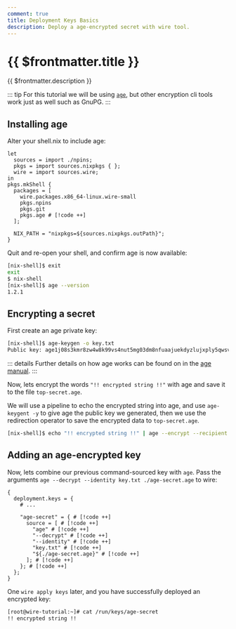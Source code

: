 ```yaml
---
comment: true
title: Deployment Keys Basics
description: Deploy a age-encrypted secret with wire tool.
---
```


# {{ $frontmatter.title }}

{{ $frontmatter.description }}

::: tip
For this tutorial we will be using [`age`](https://github.com/FiloSottile/age),
but other encryption cli tools work just as well such as GnuPG.
:::

## Installing age

Alter your shell.nix to include age:

```nix:line-numbers [shell.nix]
let
  sources = import ./npins;
  pkgs = import sources.nixpkgs { };
  wire = import sources.wire;
in
pkgs.mkShell {
  packages = [
    wire.packages.x86_64-linux.wire-small
    pkgs.npins
    pkgs.git
    pkgs.age # [!code ++]
  ];

  NIX_PATH = "nixpkgs=${sources.nixpkgs.outPath}";
}
```

Quit and re-open your shell, and confirm age is now available:

```sh
[nix-shell]$ exit
exit
$ nix-shell
[nix-shell]$ age --version
1.2.1

```

## Encrypting a secret

First create an age private key:

```sh
[nix-shell]$ age-keygen -o key.txt
Public key: age1j08s3kmr8zw4w8k99vs4nut5mg03dm8nfuaajuekdyzlujxply5qwsv4g0

```

::: details
Further details on how age works can be found on in the
[age manual](https://man.archlinux.org/man/age.1.en.txt).
:::

Now, lets encrypt the words `"!! encrypted string !!"` with age and save it to the
file `top-secret.age`.

We will use a pipeline to echo the encrypted string into
age, and use `age-keygent -y` to give age the public key we generated, then we
use the redirection operator to save the encrypted data to `top-secret.age`.

```sh
[nix-shell]$ echo "!! encrypted string !!" | age --encrypt --recipient $(age-keygen -y key.txt) > top-secret.age
```

## Adding an age-encrypted key

Now, lets combine our previous command-sourced key with `age`. Pass the
arguments `age --decrypt --identity key.txt ./age-secret.age` to wire:

```nix:line-numbers [secrets.nix]
{
  deployment.keys = {
    # ...

    "age-secret" = { # [!code ++]
      source = [ # [!code ++]
        "age" # [!code ++]
        "--decrypt" # [!code ++]
        "--identity" # [!code ++]
        "key.txt" # [!code ++]
        "${./age-secret.age}" # [!code ++]
      ]; # [!code ++]
    }; # [!code ++]
  };
}
```

One `wire apply keys` later, and you have successfully deployed an encrypted
key:

```sh [Virtual Machine]
[root@wire-tutorial:~]# cat /run/keys/age-secret
!! encrypted string !!

```
